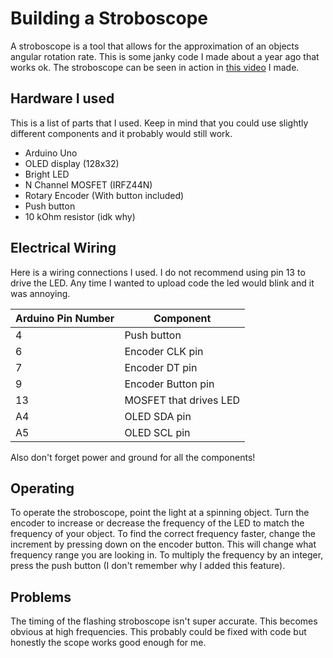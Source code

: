 # Building a Stroboscope #

A stroboscope is a tool that allows for the approximation of an objects angular rotation rate. This is some janky code I made about a year ago that works ok. The stroboscope can be seen in action in [this video](https://www.youtube.com/watch?v=7cK_2AukqGA) I made. 


## Hardware I used ##
This is a list of parts that I used. Keep in mind that you could use slightly different components and it probably would still work.
* Arduino Uno
* OLED display (128x32)
* Bright LED 
* N Channel MOSFET (IRFZ44N)
* Rotary Encoder (With button included)
* Push button
* 10 kOhm resistor (idk why)


  
## Electrical Wiring ##
Here is a wiring connections I used. I do not recommend using pin 13 to drive the LED. Any time I wanted to upload code the led would blink and it was annoying.

Arduino Pin Number | Component
-------------------|-----------
4                  | Push button
6                  | Encoder CLK pin 
7                  | Encoder DT pin
9                  | Encoder Button pin
13                 | MOSFET that drives LED
A4                 | OLED SDA pin
A5                 | OLED SCL pin

Also don't forget power and ground for all the components!

## Operating ## 
To operate the stroboscope, point the light at a spinning object. Turn the encoder to increase or decrease the frequency of the LED to match the frequency of your object. To find the correct frequency faster, change the increment by pressing down on the encoder button. This will change what frequency range you are looking in. To multiply the frequency by an integer, press the push button (I don't remember why I added this feature).

## Problems ##
The timing of the flashing stroboscope isn't super accurate. This becomes obvious at high frequencies. This probably could be fixed with code but honestly the scope works good enough for me.


